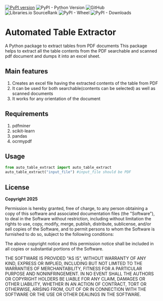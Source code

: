 [![PyPI version](https://badge.fury.io/py/auto-table-extract.svg)](https://badge.fury.io/py/auto-table-extract)
![PyPI - Python Version](https://img.shields.io/pypi/pyversions/auto-table-extract)
![GitHub](https://img.shields.io/github/license/rohit-sahoo/auto-table-extract)
![Libraries.io SourceRank](https://img.shields.io/librariesio/sourcerank/pypi/auto-table-extract)
![PyPI - Wheel](https://img.shields.io/pypi/wheel/auto-table-extract)
![PyPI - Downloads](https://img.shields.io/pypi/dm/auto-table-extract)

# Automated Table Extractor

A Python package to extract tables from PDF documents
This package helps to extract all the table contents from the PDF searchable and scanned pdf document and dumps it into an excel sheet.

## Main features
1) Creates an excel file having the extracted contents of the table from PDF
2) It can be used for both searchable(contents can be selected) as well as scanned documents
3) It works for any orientation of the document

## Requirements
1) pdfminer
2) scikit-learn
3) pandas
4) ocrmypdf

## Usage
```python
from auto_table_extract import auto_table_extract 
auto_table_extract("input_file") #input_file should be PDF
```


## License

**Copyright 2025**

Permission is hereby granted, free of charge, to any person obtaining a copy of this software and associated documentation files (the "Software"), to deal in the Software without restriction, including without limitation the rights to use, copy, modify, merge, publish, distribute, sublicense, and/or sell copies of the Software, and to permit persons to whom the Software is furnished to do so, subject to the following conditions:

The above copyright notice and this permission notice shall be included in all copies or substantial portions of the Software.

THE SOFTWARE IS PROVIDED "AS IS", WITHOUT WARRANTY OF ANY KIND, EXPRESS OR IMPLIED, INCLUDING BUT NOT LIMITED TO THE WARRANTIES OF MERCHANTABILITY, FITNESS FOR A PARTICULAR PURPOSE AND NONINFRINGEMENT. IN NO EVENT SHALL THE AUTHORS OR COPYRIGHT HOLDERS BE LIABLE FOR ANY CLAIM, DAMAGES OR OTHER LIABILITY, WHETHER IN AN ACTION OF CONTRACT, TORT OR OTHERWISE, ARISING FROM, OUT OF OR IN CONNECTION WITH THE SOFTWARE OR THE USE OR OTHER DEALINGS IN THE SOFTWARE.
